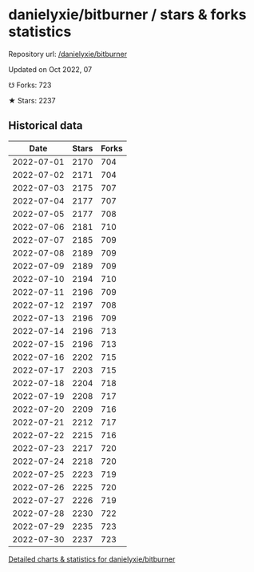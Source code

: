 # danielyxie/bitburner / stars & forks statistics

Repository url: [/danielyxie/bitburner](https://github.com/danielyxie/bitburner)

Updated on Oct 2022, 07

☋ Forks: 723

★ Stars: 2237

## Historical data
| Date | Stars | Forks |
|------|-------|-------|
| 2022-07-01 | 2170 | 704 | 
| 2022-07-02 | 2171 | 704 | 
| 2022-07-03 | 2175 | 707 | 
| 2022-07-04 | 2177 | 707 | 
| 2022-07-05 | 2177 | 708 | 
| 2022-07-06 | 2181 | 710 | 
| 2022-07-07 | 2185 | 709 | 
| 2022-07-08 | 2189 | 709 | 
| 2022-07-09 | 2189 | 709 | 
| 2022-07-10 | 2194 | 710 | 
| 2022-07-11 | 2196 | 709 | 
| 2022-07-12 | 2197 | 708 | 
| 2022-07-13 | 2196 | 709 | 
| 2022-07-14 | 2196 | 713 | 
| 2022-07-15 | 2196 | 713 | 
| 2022-07-16 | 2202 | 715 | 
| 2022-07-17 | 2203 | 715 | 
| 2022-07-18 | 2204 | 718 | 
| 2022-07-19 | 2208 | 717 | 
| 2022-07-20 | 2209 | 716 | 
| 2022-07-21 | 2212 | 717 | 
| 2022-07-22 | 2215 | 716 | 
| 2022-07-23 | 2217 | 720 | 
| 2022-07-24 | 2218 | 720 | 
| 2022-07-25 | 2223 | 719 | 
| 2022-07-26 | 2225 | 720 | 
| 2022-07-27 | 2226 | 719 | 
| 2022-07-28 | 2230 | 722 | 
| 2022-07-29 | 2235 | 723 | 
| 2022-07-30 | 2237 | 723 | 


[Detailed charts & statistics for danielyxie/bitburner](https://reviewgithub.com/rep/danielyxie/bitburner)
